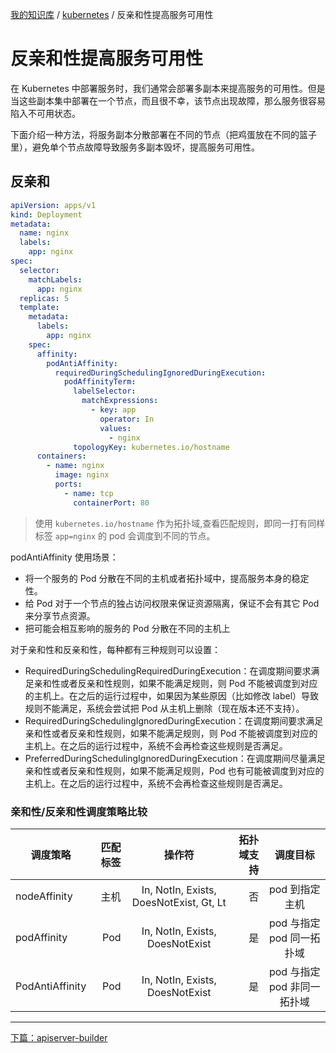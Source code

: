 [我的知识库](../README.md) / [kubernetes](zz_gneratered_mdi.md) / 反亲和性提高服务可用性

# 反亲和性提高服务可用性

在 Kubernetes 中部署服务时，我们通常会部署多副本来提高服务的可用性。但是当这些副本集中部署在一个节点，而且很不幸，该节点出现故障，那么服务很容易陷入不可用状态。

下面介绍一种方法，将服务副本分散部署在不同的节点（把鸡蛋放在不同的篮子里），避免单个节点故障导致服务多副本毁坏，提高服务可用性。

## 反亲和

```yaml
apiVersion: apps/v1
kind: Deployment
metadata:
  name: nginx
  labels:
    app: nginx
spec:
  selector:
    matchLabels:
      app: nginx
  replicas: 5
  template:
    metadata:
      labels:
        app: nginx
    spec:
      affinity:
        podAntiAffinity:
          requiredDuringSchedulingIgnoredDuringExecution:
            podAffinityTerm:
              labelSelector:
                matchExpressions:
                  - key: app
                    operator: In
                    values:
                      - nginx
              topologyKey: kubernetes.io/hostname
      containers:
        - name: nginx
          image: nginx
          ports:
            - name: tcp
              containerPort: 80
```

> 使用 `kubernetes.io/hostname` 作为拓扑域,查看匹配规则，即同一打有同样标签 `app=nginx` 的 pod 会调度到不同的节点。

podAntiAffinity 使用场景：

- 将一个服务的 Pod 分散在不同的主机或者拓扑域中，提高服务本身的稳定性。
- 给 Pod 对于一个节点的独占访问权限来保证资源隔离，保证不会有其它 Pod 来分享节点资源。
- 把可能会相互影响的服务的 Pod 分散在不同的主机上

对于亲和性和反亲和性，每种都有三种规则可以设置：

- RequiredDuringSchedulingRequiredDuringExecution：在调度期间要求满足亲和性或者反亲和性规则，如果不能满足规则，则 Pod 不能被调度到对应的主机上。在之后的运行过程中，如果因为某些原因（比如修改 label）导致规则不能满足，系统会尝试把 Pod 从主机上删除（现在版本还不支持）。
- RequiredDuringSchedulingIgnoredDuringExecution：在调度期间要求满足亲和性或者反亲和性规则，如果不能满足规则，则 Pod 不能被调度到对应的主机上。在之后的运行过程中，系统不会再检查这些规则是否满足。
- PreferredDuringSchedulingIgnoredDuringExecution：在调度期间尽量满足亲和性或者反亲和性规则，如果不能满足规则，Pod 也有可能被调度到对应的主机上。在之后的运行过程中，系统不会再检查这些规则是否满足。

### 亲和性/反亲和性调度策略比较

| 调度策略        | 匹配标签 |                 操作符                  | 拓扑域支持 |         调度目标         |
| --------------- | -------: | :-------------------------------------: | ---------: | :----------------------: |
| nodeAffinity    |     主机 | In, NotIn, Exists, DoesNotExist, Gt, Lt |         否 |      pod 到指定主机       |
| podAffinity     |      Pod |     In, NotIn, Exists, DoesNotExist     |         是 |  pod 与指定 pod 同一拓扑域  |
| PodAntiAffinity |      Pod |     In, NotIn, Exists, DoesNotExist     |         是 | pod 与指定 pod 非同一拓扑域 |

---
[下篇：apiserver-builder](apiserver-builder.md)
